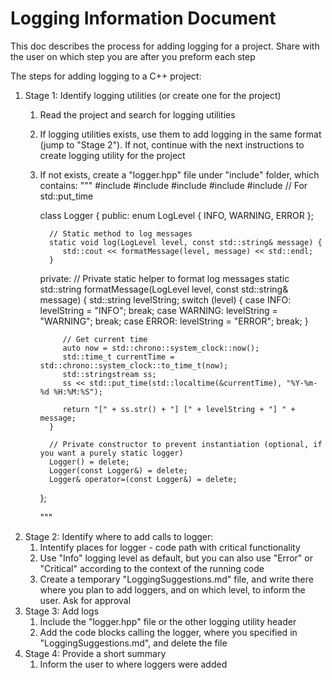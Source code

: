 # Logging Information Document

This doc describes the process for adding logging for a project.
Share with the user on which step you are after you preform each step

The steps for adding logging to a C++ project:
1. Stage 1: Identify logging utilities (or create one for the project)
   1. Read the project and search for logging utilities
   2. If logging utilities exists, use them to add logging in the same format (jump to "Stage 2"). If not, continue with the next instructions to create logging utility for the project
   3. If not exists, create a "logger.hpp" file under "include" folder, which contains:
        """
         #include <iostream>
         #include <string>
         #include <chrono>
         #include <ctime>
         #include <iomanip> // For std::put_time

         class Logger {
         public:
            enum LogLevel {
               INFO,
               WARNING,
               ERROR
            };

            // Static method to log messages
            static void log(LogLevel level, const std::string& message) {
               std::cout << formatMessage(level, message) << std::endl;
            }

         private:
            // Private static helper to format log messages
            static std::string formatMessage(LogLevel level, const std::string& message) {
               std::string levelString;
               switch (level) {
                     case INFO:
                        levelString = "INFO";
                        break;
                     case WARNING:
                        levelString = "WARNING";
                        break;
                     case ERROR:
                        levelString = "ERROR";
                        break;
               }

               // Get current time
               auto now = std::chrono::system_clock::now();
               std::time_t currentTime = std::chrono::system_clock::to_time_t(now);
               std::stringstream ss;
               ss << std::put_time(std::localtime(&currentTime), "%Y-%m-%d %H:%M:%S");

               return "[" + ss.str() + "] [" + levelString + "] " + message;
            }

            // Private constructor to prevent instantiation (optional, if you want a purely static logger)
            Logger() = delete;
            Logger(const Logger&) = delete;
            Logger& operator=(const Logger&) = delete;
         };

        """
2. Stage 2: Identify where to add calls to logger: 
   1. Intentify places for logger - code path with critical functionality
   2. Use "Info" logging level as default, but you can also use "Error" or "Critical" according to the context of the running code
   3. Create a temporary "LoggingSuggestions.md" file, and write there where you plan to add loggers, and on which level, to inform the user. Ask for approval
3. Stage 3: Add logs
   1. Include the "logger.hpp" file or the other logging utility header
   2. Add the code blocks calling the logger, where you specified in "LoggingSuggestions.md", and delete the file
4. Stage 4: Provide a short summary
   1. Inform the user to where loggers were added
